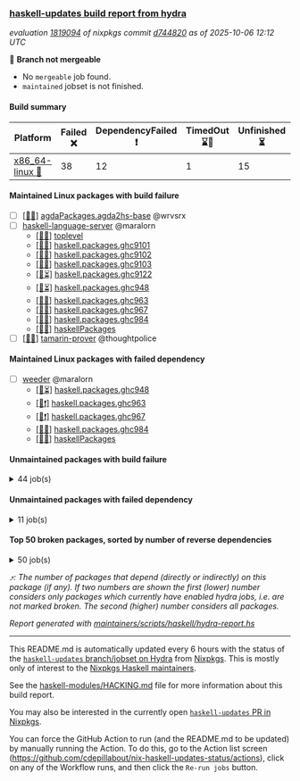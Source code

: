 ### [haskell-updates build report from hydra](https://hydra.nixos.org/jobset/nixpkgs/haskell-updates)
*evaluation [1819094](https://hydra.nixos.org/eval/1819094) of nixpkgs commit [d744820](https://github.com/NixOS/nixpkgs/commits/d7448200ec534e5f4566d25aa57cb19a24b2dffa) as of 2025-10-06 12:12 UTC*

🔴 **Branch not mergeable**
  * No `mergeable` job found.
  * `maintained` jobset is not finished.

#### Build summary

 | Platform | Failed ❌ | DependencyFailed ❗ | TimedOut ⌛🚫 | Unfinished ⏳ | Success ✅ | 
 | --- | --- | --- | --- | --- | --- | 
 | [x86_64-linux 🐧](https://hydra.nixos.org/eval/1819094?filter=.x86_64-linux) | 38 | 12 | 1 | 15 | 7148 | 
#### Maintained Linux packages with build failure
- [ ] [[🐧❌]](https://hydra.nixos.org/build/308788495) [agdaPackages.agda2hs-base](https://hydra.nixos.org/eval/1819094?filter=agdaPackages.agda2hs-base) @wrvsrx
- [ ] [haskell-language-server](https://hydra.nixos.org/eval/1819094?filter=haskell-language-server) @maralorn
  - [[🐧✅]](https://hydra.nixos.org/build/308449493) [toplevel](https://hydra.nixos.org/eval/1819094?filter=haskell-language-server)
  - [[🐧✅]](https://hydra.nixos.org/build/308449389) [haskell.packages.ghc9101](https://hydra.nixos.org/eval/1819094?filter=haskell.packages.ghc9101.haskell-language-server)
  - [[🐧✅]](https://hydra.nixos.org/build/308449406) [haskell.packages.ghc9102](https://hydra.nixos.org/eval/1819094?filter=haskell.packages.ghc9102.haskell-language-server)
  - [[🐧✅]](https://hydra.nixos.org/build/308449392) [haskell.packages.ghc9103](https://hydra.nixos.org/eval/1819094?filter=haskell.packages.ghc9103.haskell-language-server)
  - [[🐧⏳]](https://hydra.nixos.org/build/308951774) [haskell.packages.ghc9122](https://hydra.nixos.org/eval/1819094?filter=haskell.packages.ghc9122.haskell-language-server)
  - [[🐧⏳]](https://hydra.nixos.org/build/308951779) [haskell.packages.ghc948](https://hydra.nixos.org/eval/1819094?filter=haskell.packages.ghc948.haskell-language-server)
  - [[🐧❌]](https://hydra.nixos.org/build/308951780) [haskell.packages.ghc963](https://hydra.nixos.org/eval/1819094?filter=haskell.packages.ghc963.haskell-language-server)
  - [[🐧❌]](https://hydra.nixos.org/build/308951783) [haskell.packages.ghc967](https://hydra.nixos.org/eval/1819094?filter=haskell.packages.ghc967.haskell-language-server)
  - [[🐧❌]](https://hydra.nixos.org/build/308951781) [haskell.packages.ghc984](https://hydra.nixos.org/eval/1819094?filter=haskell.packages.ghc984.haskell-language-server)
  - [[🐧✅]](https://hydra.nixos.org/build/308452515) [haskellPackages](https://hydra.nixos.org/eval/1819094?filter=haskellPackages.haskell-language-server)
- [ ] [[🐧❌]](https://hydra.nixos.org/build/308456748) [tamarin-prover](https://hydra.nixos.org/eval/1819094?filter=tamarin-prover) @thoughtpolice
#### Maintained Linux packages with failed dependency
- [ ] [weeder](https://hydra.nixos.org/eval/1819094?filter=weeder) @maralorn
  - [[🐧⏳]](https://hydra.nixos.org/build/308951766) [haskell.packages.ghc948](https://hydra.nixos.org/eval/1819094?filter=haskell.packages.ghc948.weeder)
  - [[🐧❗]](https://hydra.nixos.org/build/308449443) [haskell.packages.ghc963](https://hydra.nixos.org/eval/1819094?filter=haskell.packages.ghc963.weeder)
  - [[🐧❗]](https://hydra.nixos.org/build/308449462) [haskell.packages.ghc967](https://hydra.nixos.org/eval/1819094?filter=haskell.packages.ghc967.weeder)
  - [[🐧✅]](https://hydra.nixos.org/build/308449488) [haskell.packages.ghc984](https://hydra.nixos.org/eval/1819094?filter=haskell.packages.ghc984.weeder)
  - [[🐧✅]](https://hydra.nixos.org/build/308456383) [haskellPackages](https://hydra.nixos.org/eval/1819094?filter=haskellPackages.weeder)
#### Unmaintained packages with build failure
<details><summary>44 job(s) </summary>

- [ ] [[🐧❌]](https://hydra.nixos.org/build/308450883) [haskellPackages.clash-lib](https://hydra.nixos.org/eval/1819094?filter=haskellPackages.clash-lib)  ⤴️ 2 | 9
- [ ] [[🐧❌]](https://hydra.nixos.org/build/308453885) [haskellPackages.murder](https://hydra.nixos.org/eval/1819094?filter=haskellPackages.murder)  ⤴️ 2 | 2
- [ ] [[🐧❌]](https://hydra.nixos.org/build/308451219) [haskellPackages.dahdit](https://hydra.nixos.org/eval/1819094?filter=haskellPackages.dahdit)  ⤴️ 1 | 4
- [ ] [[🐧❌]](https://hydra.nixos.org/build/308452649) [haskellPackages.hgettext](https://hydra.nixos.org/eval/1819094?filter=haskellPackages.hgettext)  ⤴️ 1 | 1
- [ ] [[🐧❌]](https://hydra.nixos.org/build/308453030) [haskellPackages.ice40-prim](https://hydra.nixos.org/eval/1819094?filter=haskellPackages.ice40-prim)  ⤴️ 1 | 1
- [ ] [[🐧❌]](https://hydra.nixos.org/build/308454861) [haskellPackages.reform-blaze](https://hydra.nixos.org/eval/1819094?filter=haskellPackages.reform-blaze)  ⤴️ 0 | 3
- [ ] [[🐧❌]](https://hydra.nixos.org/build/308450916) [haskellPackages.calamity](https://hydra.nixos.org/eval/1819094?filter=haskellPackages.calamity)  ⤴️ 0 | 2
- [ ] [[🐧❌]](https://hydra.nixos.org/build/308449650) [haskellPackages.H](https://hydra.nixos.org/eval/1819094?filter=haskellPackages.H) 
- [ ] [[🐧❌]](https://hydra.nixos.org/build/308449830) [haskellPackages.SyntaxMacros](https://hydra.nixos.org/eval/1819094?filter=haskellPackages.SyntaxMacros) 
- [ ] [[🐧❌]](https://hydra.nixos.org/build/308449880) [haskellPackages.aes-gcm](https://hydra.nixos.org/eval/1819094?filter=haskellPackages.aes-gcm) 
- [ ] [[🐧❌]](https://hydra.nixos.org/build/308449942) [haskellPackages.alpha](https://hydra.nixos.org/eval/1819094?filter=haskellPackages.alpha) 
- [ ] [[🐧❌]](https://hydra.nixos.org/build/308450885) [haskellPackages.circuit-notation](https://hydra.nixos.org/eval/1819094?filter=haskellPackages.circuit-notation) 
- [ ] [[🐧❌]](https://hydra.nixos.org/build/308450908) [haskellPackages.clod](https://hydra.nixos.org/eval/1819094?filter=haskellPackages.clod) 
- [ ] [[🐧❌]](https://hydra.nixos.org/build/308451134) [haskellPackages.convert-annotation](https://hydra.nixos.org/eval/1819094?filter=haskellPackages.convert-annotation) 
- [ ] [[🐧❌]](https://hydra.nixos.org/build/308451259) [haskellPackages.data-foldapp](https://hydra.nixos.org/eval/1819094?filter=haskellPackages.data-foldapp) 
- [ ] [[🐧❌]](https://hydra.nixos.org/build/308451258) [haskellPackages.data-list-zigzag](https://hydra.nixos.org/eval/1819094?filter=haskellPackages.data-list-zigzag) 
- [ ] [[🐧❌]](https://hydra.nixos.org/build/308451334) [haskellPackages.derive-topdown](https://hydra.nixos.org/eval/1819094?filter=haskellPackages.derive-topdown) 
- [ ] [[🐧❌]](https://hydra.nixos.org/build/308451745) [haskellPackages.fastparser](https://hydra.nixos.org/eval/1819094?filter=haskellPackages.fastparser) 
- [ ] [[🐧❌]](https://hydra.nixos.org/build/308451906) [haskellPackages.fxpak](https://hydra.nixos.org/eval/1819094?filter=haskellPackages.fxpak) 
- [ ] [ghc-lib](https://hydra.nixos.org/eval/1819094?filter=ghc-lib) 
  - [[🐧✅]](https://hydra.nixos.org/build/308449294) [haskell.packages.ghc9101](https://hydra.nixos.org/eval/1819094?filter=haskell.packages.ghc9101.ghc-lib)
  - [[🐧✅]](https://hydra.nixos.org/build/308449313) [haskell.packages.ghc9102](https://hydra.nixos.org/eval/1819094?filter=haskell.packages.ghc9102.ghc-lib)
  - [[🐧✅]](https://hydra.nixos.org/build/308449338) [haskell.packages.ghc9103](https://hydra.nixos.org/eval/1819094?filter=haskell.packages.ghc9103.ghc-lib)
  - [[🐧✅]](https://hydra.nixos.org/build/308449364) [haskell.packages.ghc9122](https://hydra.nixos.org/eval/1819094?filter=haskell.packages.ghc9122.ghc-lib)
  - [[🐧✅]](https://hydra.nixos.org/build/308449382) [haskell.packages.ghc948](https://hydra.nixos.org/eval/1819094?filter=haskell.packages.ghc948.ghc-lib)
  - [[🐧⏳]](https://hydra.nixos.org/build/308951763) [haskell.packages.ghc963](https://hydra.nixos.org/eval/1819094?filter=haskell.packages.ghc963.ghc-lib)
  - [[🐧❌]](https://hydra.nixos.org/build/308951768) [haskell.packages.ghc967](https://hydra.nixos.org/eval/1819094?filter=haskell.packages.ghc967.ghc-lib)
  - [[🐧⏳]](https://hydra.nixos.org/build/308951772) [haskell.packages.ghc984](https://hydra.nixos.org/eval/1819094?filter=haskell.packages.ghc984.ghc-lib)
  - [[🐧✅]](https://hydra.nixos.org/build/308452024) [haskellPackages](https://hydra.nixos.org/eval/1819094?filter=haskellPackages.ghc-lib)
- [ ] [[🐧❌]](https://hydra.nixos.org/build/308452169) [haskellPackages.gmap](https://hydra.nixos.org/eval/1819094?filter=haskellPackages.gmap) 
- [ ] [[🐧❌]](https://hydra.nixos.org/build/308452672) [haskellPackages.hint-nix](https://hydra.nixos.org/eval/1819094?filter=haskellPackages.hint-nix) 
- [ ] [[🐧❌]](https://hydra.nixos.org/build/308452750) [haskellPackages.hp2pretty](https://hydra.nixos.org/eval/1819094?filter=haskellPackages.hp2pretty) 
- [ ] [[🐧❌]](https://hydra.nixos.org/build/308453460) [haskellPackages.langchain-hs](https://hydra.nixos.org/eval/1819094?filter=haskellPackages.langchain-hs) 
- [ ] [[🐧❌]](https://hydra.nixos.org/build/308453954) [haskellPackages.nbparts](https://hydra.nixos.org/eval/1819094?filter=haskellPackages.nbparts) 
- [ ] [[🐧❌]](https://hydra.nixos.org/build/308454112) [haskellPackages.ollama-holes-plugin](https://hydra.nixos.org/eval/1819094?filter=haskellPackages.ollama-holes-plugin) 
- [ ] [[🐧❌]](https://hydra.nixos.org/build/308454836) [haskellPackages.reflex-dom-ionic](https://hydra.nixos.org/eval/1819094?filter=haskellPackages.reflex-dom-ionic) 
- [ ] [[🐧❌]](https://hydra.nixos.org/build/308454932) [haskellPackages.robin-hood-profit](https://hydra.nixos.org/eval/1819094?filter=haskellPackages.robin-hood-profit) 
- [ ] [[🐧❌]](https://hydra.nixos.org/build/308454960) [haskellPackages.roboservant](https://hydra.nixos.org/eval/1819094?filter=haskellPackages.roboservant) 
- [ ] [[🐧❌]](https://hydra.nixos.org/build/308455044) [haskellPackages.sasha](https://hydra.nixos.org/eval/1819094?filter=haskellPackages.sasha) 
- [ ] [[🐧❌]](https://hydra.nixos.org/build/308455389) [haskellPackages.sqlite-easy](https://hydra.nixos.org/eval/1819094?filter=haskellPackages.sqlite-easy) 
- [ ] [[🐧❌]](https://hydra.nixos.org/build/308455497) [haskellPackages.streamly-filepath](https://hydra.nixos.org/eval/1819094?filter=haskellPackages.streamly-filepath) 
- [ ] [[🐧❌]](https://hydra.nixos.org/build/308456055) [haskellPackages.typed-gui](https://hydra.nixos.org/eval/1819094?filter=haskellPackages.typed-gui) 
- [ ] [[🐧❌]](https://hydra.nixos.org/build/308456329) [haskellPackages.warp-tls-simple](https://hydra.nixos.org/eval/1819094?filter=haskellPackages.warp-tls-simple) 
- [ ] [[🐧❌]](https://hydra.nixos.org/build/308456435) [haskellPackages.winio](https://hydra.nixos.org/eval/1819094?filter=haskellPackages.winio) 
</details>

#### Unmaintained packages with failed dependency
<details><summary>11 job(s) </summary>

- [ ] [[🐧❗]](https://hydra.nixos.org/build/308454548) [haskellPackages.prettychart](https://hydra.nixos.org/eval/1819094?filter=haskellPackages.prettychart)  ⤴️ 2 | 5
- [ ] [[🐧❗]](https://hydra.nixos.org/build/308450884) [haskellPackages.clash-ghc](https://hydra.nixos.org/eval/1819094?filter=haskellPackages.clash-ghc)  ⤴️ 1 | 4
- [ ] [[🐧❗]](https://hydra.nixos.org/build/308454337) [haskellPackages.perf](https://hydra.nixos.org/eval/1819094?filter=haskellPackages.perf)  ⤴️ 1 | 4
- [ ] [[🐧❗]](https://hydra.nixos.org/build/308453688) [haskellPackages.mealy](https://hydra.nixos.org/eval/1819094?filter=haskellPackages.mealy)  ⤴️ 0 | 2
- [ ] [[🐧❗]](https://hydra.nixos.org/build/308450897) [haskellPackages.clash-shake](https://hydra.nixos.org/eval/1819094?filter=haskellPackages.clash-shake) 
- [ ] [[🐧❗]](https://hydra.nixos.org/build/308451234) [haskellPackages.dahdit-network](https://hydra.nixos.org/eval/1819094?filter=haskellPackages.dahdit-network) 
- [ ] [[🐧❗]](https://hydra.nixos.org/build/308451715) [haskellPackages.expand](https://hydra.nixos.org/eval/1819094?filter=haskellPackages.expand) 
- [ ] [[🐧❗]](https://hydra.nixos.org/build/308453269) [haskellPackages.keera-hails-i18n](https://hydra.nixos.org/eval/1819094?filter=haskellPackages.keera-hails-i18n) 
- [ ] [[🐧❗]](https://hydra.nixos.org/build/308453471) [haskellPackages.lion](https://hydra.nixos.org/eval/1819094?filter=haskellPackages.lion) 
- [ ] [[🐧❗]](https://hydra.nixos.org/build/308454089) [haskellPackages.oberon0](https://hydra.nixos.org/eval/1819094?filter=haskellPackages.oberon0) 
- [ ] [[🐧❗]](https://hydra.nixos.org/build/308454205) [haskellPackages.orbits](https://hydra.nixos.org/eval/1819094?filter=haskellPackages.orbits) 
</details>

#### Top 50 broken packages, sorted by number of reverse dependencies
<details><summary>50 job(s) </summary>

[haskell98](https://packdeps.haskellers.com/reverse/haskell98) ⤴️ 152  
[failure](https://packdeps.haskellers.com/reverse/failure) ⤴️ 72  
[enumerator](https://packdeps.haskellers.com/reverse/enumerator) ⤴️ 56  
[connection](https://packdeps.haskellers.com/reverse/connection) ⤴️ 49  
[util](https://packdeps.haskellers.com/reverse/util) ⤴️ 49  
[derive](https://packdeps.haskellers.com/reverse/derive) ⤴️ 48  
[fclabels](https://packdeps.haskellers.com/reverse/fclabels) ⤴️ 47  
[accelerate](https://packdeps.haskellers.com/reverse/accelerate) ⤴️ 42  
[syb-with-class](https://packdeps.haskellers.com/reverse/syb-with-class) ⤴️ 42  
[MonadCatchIO-transformers](https://packdeps.haskellers.com/reverse/MonadCatchIO-transformers) ⤴️ 41  
[TypeCompose](https://packdeps.haskellers.com/reverse/TypeCompose) ⤴️ 41  
[PrimitiveArray](https://packdeps.haskellers.com/reverse/PrimitiveArray) ⤴️ 35  
[crypto-random](https://packdeps.haskellers.com/reverse/crypto-random) ⤴️ 35  
[dual](https://packdeps.haskellers.com/reverse/dual) ⤴️ 32  
[hsp](https://packdeps.haskellers.com/reverse/hsp) ⤴️ 32  
[language-ecmascript](https://packdeps.haskellers.com/reverse/language-ecmascript) ⤴️ 31  
[hw-int](https://packdeps.haskellers.com/reverse/hw-int) ⤴️ 29  
[hw-string-parse](https://packdeps.haskellers.com/reverse/hw-string-parse) ⤴️ 29  
[iteratee](https://packdeps.haskellers.com/reverse/iteratee) ⤴️ 29  
[composite-base](https://packdeps.haskellers.com/reverse/composite-base) ⤴️ 28  
[hw-bits](https://packdeps.haskellers.com/reverse/hw-bits) ⤴️ 28  
[regexpr](https://packdeps.haskellers.com/reverse/regexpr) ⤴️ 27  
[text-format](https://packdeps.haskellers.com/reverse/text-format) ⤴️ 27  
[crypto-numbers](https://packdeps.haskellers.com/reverse/crypto-numbers) ⤴️ 25  
[either-unwrap](https://packdeps.haskellers.com/reverse/either-unwrap) ⤴️ 25  
[universum](https://packdeps.haskellers.com/reverse/universum) ⤴️ 25  
[bits-extra](https://packdeps.haskellers.com/reverse/bits-extra) ⤴️ 23  
[Crypto](https://packdeps.haskellers.com/reverse/Crypto) ⤴️ 22  
[crypto-pubkey](https://packdeps.haskellers.com/reverse/crypto-pubkey) ⤴️ 22  
[haskelldb](https://packdeps.haskellers.com/reverse/haskelldb) ⤴️ 22  
[wxdirect](https://packdeps.haskellers.com/reverse/wxdirect) ⤴️ 22  
[BiobaseTypes](https://packdeps.haskellers.com/reverse/BiobaseTypes) ⤴️ 21  
[alg](https://packdeps.haskellers.com/reverse/alg) ⤴️ 21  
[hw-rankselect-base](https://packdeps.haskellers.com/reverse/hw-rankselect-base) ⤴️ 21  
[libxml-sax](https://packdeps.haskellers.com/reverse/libxml-sax) ⤴️ 21  
[wxc](https://packdeps.haskellers.com/reverse/wxc) ⤴️ 21  
[biocore](https://packdeps.haskellers.com/reverse/biocore) ⤴️ 20  
[hw-excess](https://packdeps.haskellers.com/reverse/hw-excess) ⤴️ 20  
[wxcore](https://packdeps.haskellers.com/reverse/wxcore) ⤴️ 20  
[attoparsec-enumerator](https://packdeps.haskellers.com/reverse/attoparsec-enumerator) ⤴️ 19  
[cprng-aes](https://packdeps.haskellers.com/reverse/cprng-aes) ⤴️ 19  
[fay](https://packdeps.haskellers.com/reverse/fay) ⤴️ 19  
[hsx2hs](https://packdeps.haskellers.com/reverse/hsx2hs) ⤴️ 19  
[hw-balancedparens](https://packdeps.haskellers.com/reverse/hw-balancedparens) ⤴️ 19  
[ixset](https://packdeps.haskellers.com/reverse/ixset) ⤴️ 19  
[mmsyn2](https://packdeps.haskellers.com/reverse/mmsyn2) ⤴️ 19  
[wx](https://packdeps.haskellers.com/reverse/wx) ⤴️ 19  
[BiobaseENA](https://packdeps.haskellers.com/reverse/BiobaseENA) ⤴️ 18  
[asn1-data](https://packdeps.haskellers.com/reverse/asn1-data) ⤴️ 18  
[bytestring-show](https://packdeps.haskellers.com/reverse/bytestring-show) ⤴️ 18  
</details>


*⤴️: The number of packages that depend (directly or indirectly) on this package (if any). If two numbers are shown the first (lower) number considers only packages which currently have enabled hydra jobs, i.e. are not marked broken. The second (higher) number considers all packages.*

*Report generated with [maintainers/scripts/haskell/hydra-report.hs](https://github.com/NixOS/nixpkgs/blob/haskell-updates/maintainers/scripts/haskell/hydra-report.hs)*


----------------------------------------------------------------------

This README.md is automatically updated every 6 hours with the status of the
[`haskell-updates` branch/jobset on Hydra](https://hydra.nixos.org/jobset/nixpkgs/haskell-updates)
from [Nixpkgs](https://github.com/NixOS/nixpkgs).  This is mostly only of
interest to the [Nixpkgs Haskell maintainers](https://github.com/orgs/NixOS/teams/haskell).

See the
[haskell-modules/HACKING.md](https://github.com/NixOS/nixpkgs/blob/haskell-updates/pkgs/development/haskell-modules/HACKING.md)
file for more information about this build report.

You may also be interested in the currently open
[`haskell-updates` PR in Nixpkgs](https://github.com/nixos/nixpkgs/pulls?q=is%3Apr+is%3Aopen+head%3Ahaskell-updates).

You can force the GitHub Action to run (and the README.md to be updated) by
manually running the Action.  To do this, go to the Action list screen
(https://github.com/cdepillabout/nix-haskell-updates-status/actions),
click on any of the Workflow runs, and then click the `Re-run jobs` button.

